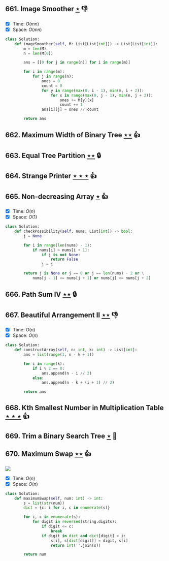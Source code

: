 ## 661. Image Smoother [$\star$](https://leetcode.com/problems/image-smoother) :thumbsdown:

- [x] Time: $O(mn)$
- [x] Space: $O(mn)$

```python
class Solution:
    def imageSmoother(self, M: List[List[int]]) -> List[List[int]]:
        m = len(M)
        n = len(M[0])

        ans = [[0 for j in range(n)] for i in range(m)]

        for i in range(m):
            for j in range(n):
                ones = 0
                count = 0
                for y in range(max(0, i - 1), min(m, i + 2)):
                    for x in range(max(0, j - 1), min(n, j + 2)):
                        ones += M[y][x]
                        count += 1
                ans[i][j] = ones // count

        return ans
```

## 662. Maximum Width of Binary Tree [$\star\star$](https://leetcode.com/problems/maximum-width-of-binary-tree) :thumbsup:

## 663. Equal Tree Partition [$\star\star$](https://leetcode.com/problems/equal-tree-partition) 🔒

## 664. Strange Printer [$\star\star\star$](https://leetcode.com/problems/strange-printer) :thumbsup:

## 665. Non-decreasing Array [$\star$](https://leetcode.com/problems/non-decreasing-array) :thumbsup:

- [x] Time: $O(n)$
- [x] Space: $O(1)$

```python
class Solution:
    def checkPossibility(self, nums: List[int]) -> bool:
        j = None

        for i in range(len(nums) - 1):
            if nums[i] > nums[i + 1]:
                if j is not None:
                    return False
                j = i

        return j is None or j == 0 or j == len(nums) - 2 or \
            nums[j - 1] <= nums[j + 1] or nums[j] <= nums[j + 2]
```

## 666. Path Sum IV [$\star\star$](https://leetcode.com/problems/path-sum-iv) 🔒

## 667. Beautiful Arrangement II [$\star\star$](https://leetcode.com/problems/beautiful-arrangement-ii) :thumbsdown:

- [x] Time: $O(n)$
- [x] Space: $O(n)$

```python
class Solution:
    def constructArray(self, n: int, k: int) -> List[int]:
        ans = list(range(1, n - k + 1))

        for i in range(k):
            if i % 2 == 0:
                ans.append(n - i // 2)
            else:
                ans.append(n - k + (i + 1) // 2)

        return ans
```

## 668. Kth Smallest Number in Multiplication Table [$\star\star\star$](https://leetcode.com/problems/kth-smallest-number-in-multiplication-table) :thumbsup:

## 669. Trim a Binary Search Tree [$\star$](https://leetcode.com/problems/trim-a-binary-search-tree) :muscle:

## 670. Maximum Swap [$\star\star$](https://leetcode.com/problems/maximum-swap) :thumbsup:

![](https://img.shields.io/badge/-Math-434343.svg?style=flat-square)

- [x] Time: $O(n)$
- [x] Space: $O(n)$

```python
class Solution:
    def maximumSwap(self, num: int) -> int:
        s = list(str(num))
        dict = {c: i for i, c in enumerate(s)}

        for i, c in enumerate(s):
            for digit in reversed(string.digits):
                if digit <= c:
                    break
                if digit in dict and dict[digit] > i:
                    s[i], s[dict[digit]] = digit, s[i]
                    return int(''.join(s))

        return num
```
